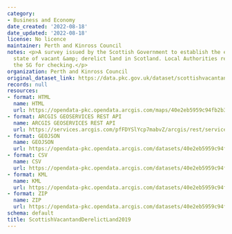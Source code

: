 ```yaml
---
category:
- Business and Economy
date_created: '2022-08-18'
date_updated: '2022-08-18'
license: No licence
maintainer: Perth and Kinross Council
notes: <p>A survey issued by the Scottish Government to establish the extent &amp;
  state of vacant &amp; derelict land in Scotland. Local Authorities return data to
  the SG for checking.</p>
organization: Perth and Kinross Council
original_dataset_link: https://data.pkc.gov.uk/dataset/scottishvacantandderelictland2019
records: null
resources:
- format: HTML
  name: HTML
  url: https://opendata-pkc.opendata.arcgis.com/maps/40e2eb5959c94fb2b3312a0e6f4f7490_0
- format: ARCGIS GEOSERVICES REST API
  name: ARCGIS GEOSERVICES REST API
  url: https://services.arcgis.com/pfFDYSlYcp7mabvZ/arcgis/rest/services/ScottishVacantDerelictLand2019/FeatureServer/0
- format: GEOJSON
  name: GEOJSON
  url: https://opendata-pkc.opendata.arcgis.com/datasets/40e2eb5959c94fb2b3312a0e6f4f7490_0.geojson?outSR=%7B%22latestWkid%22%3A27700%2C%22wkid%22%3A27700%7D
- format: CSV
  name: CSV
  url: https://opendata-pkc.opendata.arcgis.com/datasets/40e2eb5959c94fb2b3312a0e6f4f7490_0.csv?outSR=%7B%22latestWkid%22%3A27700%2C%22wkid%22%3A27700%7D
- format: KML
  name: KML
  url: https://opendata-pkc.opendata.arcgis.com/datasets/40e2eb5959c94fb2b3312a0e6f4f7490_0.kml?outSR=%7B%22latestWkid%22%3A27700%2C%22wkid%22%3A27700%7D
- format: ZIP
  name: ZIP
  url: https://opendata-pkc.opendata.arcgis.com/datasets/40e2eb5959c94fb2b3312a0e6f4f7490_0.zip?outSR=%7B%22latestWkid%22%3A27700%2C%22wkid%22%3A27700%7D
schema: default
title: ScottishVacantandDerelictLand2019
---
```

